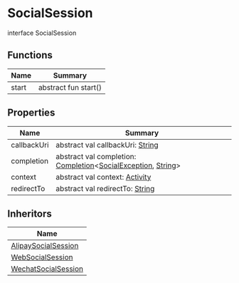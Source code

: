 # SocialSession

interface SocialSession

## Functions

| Name  | Summary              |
| ----- | -------------------- |
| start | abstract fun start() |

## Properties

| Name        | Summary                                                                                                                                                                                                                                     |
| ----------- | ------------------------------------------------------------------------------------------------------------------------------------------------------------------------------------------------------------------------------------------- |
| callbackUri | abstract val callbackUri: [String](https://kotlinlang.org/api/latest/jvm/stdlib/kotlin/-string/index.html)                                                                                                                                  |
| completion  | abstract val completion: [Completion](../../io.logto.sdk.android.completion/-completion/index.md)&lt;[SocialException](../-social-exception/index.md), [String](https://kotlinlang.org/api/latest/jvm/stdlib/kotlin/-string/index.html)&gt; |
| context     | abstract val context: [Activity](https://developer.android.com/reference/kotlin/android/app/Activity.html)                                                                                                                                  |
| redirectTo  | abstract val redirectTo: [String](https://kotlinlang.org/api/latest/jvm/stdlib/kotlin/-string/index.html)                                                                                                                                   |

## Inheritors

| Name                                                                                                 |
| ---------------------------------------------------------------------------------------------------- |
| [AlipaySocialSession](../../io.logto.sdk.android.auth.social.alipay/-alipay-social-session/index.md) |
| [WebSocialSession](../../io.logto.sdk.android.auth.social.web/-web-social-session/index.md)          |
| [WechatSocialSession](../../io.logto.sdk.android.auth.social.wechat/-wechat-social-session/index.md) |
